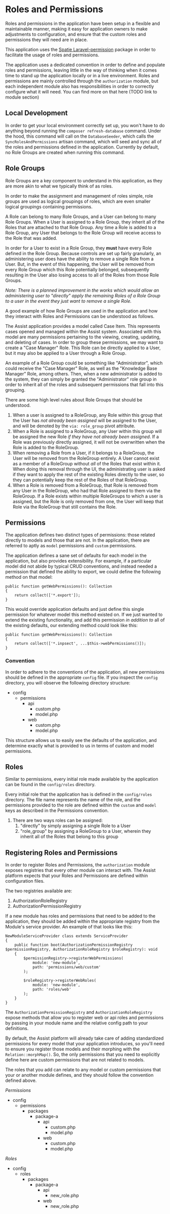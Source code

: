 # Roles and Permissions
Roles and permissions in the application have been setup in a flexible and maintainable manner, making it easy for application owners to make adjustments to configuration, and ensure that the custom roles and permissions they will need are in place.

This application uses the [Spatie Laravel-permission](https://spatie.be/docs/laravel-permission/v5/introduction) package in order to facilitate the usage of roles and permissions.

The application uses a dedicated convention in order to define and populate roles and permissions, leaving little in the way of thinking when it comes time to stand up the application locally or in a live environment. Roles and permissions are mainly controlled through the `authorization` module, but each independent module also has responsibilities in order to correctly configure what it will need. You can find more on that here (TODO link to module section)

## Local Development
In order to get your local environment correctly set up, you won't have to do anything beyond running the `composer refresh-database` command. Under the hood, this command will call on the `DatabaseSeeder`, which calls the `SyncRolesAndPermissions` artisan command, which will seed and sync all of the roles and permissions defined in the application. Currently by default, no Role Groups are created when running this command.

## Role Groups
Role Groups are a key component to understand in this application, as they are more akin to what we typically think of as roles.

In order to make the assignment and management of roles simple, role groups are used as logical groupings of roles, which are even smaller logical groupings containing permissions.

A Role can belong to many Role Groups, and a User can belong to many Role Groups. When a User is assigned to a Role Group, they inherit all of the Roles that are attached to that Role Group. Any time a Role is added to a Role Group, any User that belongs to the Role Group will receive access to the Role that was added.

In order for a User to exist in a Role Group, they **must** have every Role defined in the Role Group. Because controls are set up fairly granularly, an administering user does have the ability to remove a single Role from a User. But, in the event of this happening, the User will be removed from every Role Group which this Role potentially belonged, subsequently resulting in the User also losing access to all of the Roles from those Role Groups.

*Note: There is a planned improvement in the works which would allow an administering user to "directly" apply the remaining Roles of a Role Group to a user in the event they just want to remove a single Role.*

A good example of how Role Groups are used in the application and how they interact with Roles and Permissions can be understood as follows.

The Assist application provides a model called Case Item. This represents cases opened and managed within the Assist system. Associated with this model are many permissions pertaining to the viewing, creating, updating, and deleting of cases. In order to group these permissions, we may want to create a "Case Manager" Role. This Role can be directly applied to a User, but it may also be applied to a User through a Role Group.

An example of a Role Group could be something like "Administrator", which could receive the "Case Manager" Role, as well as the "Knowledge Base Manager" Role, among others. Then, when a new administrator is added to the system, they can simply be granted the "Administrator" role group in order to inherit all of the roles and subsequent permissions that fall into this grouping.

There are some high level rules about Role Groups that should be understood.

1. When a user is assigned to a RoleGroup, any Role within this group that the User has *not already been assigned* will be assigned to the User, and will be denoted by the `via: role_group` pivot attribute.
2. When a Role is assigned to a RoleGroup, any User within this group will be assigned the new Role *if they have not already been assigned*. If a Role was previously directly assigned, it will not be overwritten when the Role is added to the RoleGroup.
3. When removing a Role from a User, if it belongs to a RoleGroup, the User will be removed from the RoleGroup entirely. A User cannot exist as a member of a RoleGroup without *all* of the Roles that exist within it. When doing this removal through the UI, the administrating user is asked if they want to apply the rest of the existing Roles directly to the user, so they can potentially keep the rest of the Roles of that RoleGroup.
4. When a Role is removed from a RoleGroup, that Role is removed from any User in the RoleGroup, who had that Role assigned to them via the RoleGroup. If a Role exists within multiple RoleGroups to which a user is assigned, but the Role is only removed from one, the User will keep that Role via the RoleGroup that still contains the Role.

## Permissions
The application defines two distinct types of permissions: those related directly to models and those that are not. In the application, there are referred to aptly as `model` permissions and `custom` permissions.

The application defines a sane set of defaults for each model in the application, but also provides extensibility. For example, if a particular model did not abide by typical CRUD conventions, and instead needed a permission that defined the ability to export, we could define the following method on that model:

```
public function getWebPermissions(): Collection
{
    return collect(['*.export']);
}
```

This would override application defaults and just define this single permission for whatever model this method existed on. If we just wanted to extend the existing functionality, and add this permission *in addition to* all of the existing defaults, our extending method could look like this:

```
public function getWebPermissions(): Collection
{
    return collect(['*.inpsect', ...$this->webPermissions()]);
}
```

### Convention

In order to adhere to the conventions of the application, all new permissions should be defined in the appropriate `config` file. If you inspect the `config` directory, you will observe the following directory structure:

- config
  - permissions
    - api
      - custom.php
      - model.php
    - web
      - custom.php
      - model.php

This structure allows us to easily see the defaults of the application, and determine exactly what is provided to us in terms of custom and model permissions.

## Roles
Similar to permissions, every initial role made available by the application can be found in the `config/roles` directory.

Every initial role that the application has is defined in the `config/roles` directory. The file name represents the name of the role, and the permissions provided to the role are defined within the `custom` and `model` keys as described in the Permissions convention.

<!-- TODO Re-write the package/modules section as this is no longer correct -->
<!-- Module definitions should exist within a module -->

1. There are two ways roles can be assigned:
   1. "directly" by simply assigning a single Role to a User
   2. "role_group" by assigning a RoleGroup to a User, wherein they inherit all of the Roles that belong to this group
## Registering Roles and Permissions
In order to register Roles and Permissions, the `authorization` module exposes registries that every other module can interact with. The Assist platform expects that your Roles and Permissions are defined within configuration files.

The two registries available are:

1. AuthorizationRoleRegistry
2. AuthorizationPermissionRegistry

If a new module has roles and permissions that need to be added to the application, they should be added within the appropriate registry from the Module's service provider. An example of that looks like this:

```
NewModuleServiceProvider class extends ServiceProvider
{
    public function boot(AuthorizationPermissionRegistry $permissionRegistry, AuthorizationRoleRegistry $roleRegistry): void
    {
        $permissionRegistry->registerWebPermissions(
            module: 'new-module',
            path: 'permissions/web/custom'
        );

        $roleRegistry->registerWebRoles(
            module: 'new-module',
            path: 'roles/web'
        );
    }
}
```

The `AuthorizationPermissionRegistry` and `AuthorizationRoleRegistry` expose methods that allow you to register web or api roles and permissions by passing in your module name and the relative config path to your definitions.

By default, the Assist platform will already take care of adding standardized permissions for every model that your application introduces, so you'll need to ensure you register those models and their morphing with the `Relation::morphMap()`. So, the only permissions that you need to explicitly define here are custom permissions that are not related to models.

The roles that you add can relate to any model or custom permissions that your or another module defines, and they should follow the convention defined above.

*Permissions*
- config
  - permissions
    - packages
      - package-a
        - api
          - custom.php
          - model.php
        - web
          - custom.php
          - model.php

*Roles*
- config
  - roles
    - packages
      - package-a
        - api
          - new_role.php
        - web
          - new_role.php
